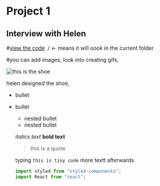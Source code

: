 # Project 1 

## Interview with Helen

#[view the code](./code.js)
./ <- means it will oook in the current folder

#you can add images, look into creating gifs, 


![this is the shoe](https://i.imgur.com/o4VQ8Fx.png)

helen designed the shoe, 

* bullet
- bullet
  - nested bullet
  * nested bullet
  
  *italics text*
  **bold text**
  > this is a quote 
  
  
  typing `this is tiny code` more textt afterwards
  
  
  ```js
  import styled from "styled-components";
  import React from "react";
```
